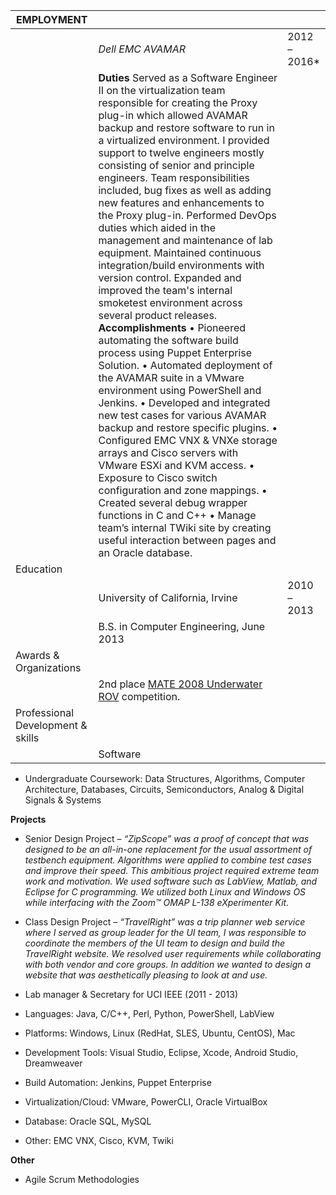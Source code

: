 | EMPLOYMENT                        |                                                                                                                                                                                                                                                                                                                                                                                                                                                                                                                                                                                                                                                                                                                                                                                                                                                                                                                                                                                                                                                                                                                                                                                                                                                                                                                              |               |
|-----------------------------------|------------------------------------------------------------------------------------------------------------------------------------------------------------------------------------------------------------------------------------------------------------------------------------------------------------------------------------------------------------------------------------------------------------------------------------------------------------------------------------------------------------------------------------------------------------------------------------------------------------------------------------------------------------------------------------------------------------------------------------------------------------------------------------------------------------------------------------------------------------------------------------------------------------------------------------------------------------------------------------------------------------------------------------------------------------------------------------------------------------------------------------------------------------------------------------------------------------------------------------------------------------------------------------------------------------------------------|---------------|
|                                   | *Dell EMC AVAMAR*                                                                                                                                                                                                                                                                                                                                                                                                                                                                                                                                                                                                                                                                                                                                                                                                                                                                                                                                                                                                                                                                                                                                                                                                                                                                                                            | 2012 – 2016\* |
|                                   | **Duties** Served as a Software Engineer II on the virtualization team responsible for creating the Proxy plug-in which allowed AVAMAR backup and restore software to run in a virtualized environment. I provided support to twelve engineers mostly consisting of senior and principle engineers. Team responsibilities included, bug fixes as well as adding new features and enhancements to the Proxy plug-in. Performed DevOps duties which aided in the management and maintenance of lab equipment. Maintained continuous integration/build environments with version control. Expanded and improved the team's internal smoketest environment across several product releases. **Accomplishments** • Pioneered automating the software build process using Puppet Enterprise Solution. • Automated deployment of the AVAMAR suite in a VMware environment using PowerShell and Jenkins. • Developed and integrated new test cases for various AVAMAR backup and restore specific plugins. • Configured EMC VNX & VNXe storage arrays and Cisco servers with VMware ESXi and KVM access. • Exposure to Cisco switch configuration and zone mappings. • Created several debug wrapper functions in C and C++ • Manage team’s internal TWiki site by creating useful interaction between pages and an Oracle database. |               |
| Education                         |                                                                                                                                                                                                                                                                                                                                                                                                                                                                                                                                                                                                                                                                                                                                                                                                                                                                                                                                                                                                                                                                                                                                                                                                                                                                                                                              |               |
|                                   | University of California, Irvine                                                                                                                                                                                                                                                                                                                                                                                                                                                                                                                                                                                                                                                                                                                                                                                                                                                                                                                                                                                                                                                                                                                                                                                                                                                                                             | 2010 – 2013   |
|                                   | B.S. in Computer Engineering, June 2013                                                                                                                                                                                                                                                                                                                                                                                                                                                                                                                                                                                                                                                                                                                                                                                                                                                                                                                                                                                                                                                                                                                                                                                                                                                                                      |               |
| Awards & Organizations            |                                                                                                                                                                                                                                                                                                                                                                                                                                                                                                                                                                                                                                                                                                                                                                                                                                                                                                                                                                                                                                                                                                                                                                                                                                                                                                                              |               |
|                                   | 2nd place [MATE 2008 Underwater ROV](https://youtu.be/fNchPvwWjq0) competition.                                                                                                                                                                                                                                                                                                                                                                                                                                                                                                                                                                                                                                                                                                                                                                                                                                                                                                                                                                                                                                                                                                                                                                                                                                              |               |
| Professional Development & skills |                                                                                                                                                                                                                                                                                                                                                                                                                                                                                                                                                                                                                                                                                                                                                                                                                                                                                                                                                                                                                                                                                                                                                                                                                                                                                                                              |               |
|                                   | Software                                                                                                                                                                                                                                                                                                                                                                                                                                                                                                                                                                                                                                                                                                                                                                                                                                                                                                                                                                                                                                                                                                                                                                                                                                                                                                                     |               |

-   Undergraduate Coursework: Data Structures, Algorithms, Computer
    Architecture, Databases, Circuits, Semiconductors, Analog & Digital Signals
    & Systems

**Projects**

-   Senior Design Project – *“ZipScope” was a proof of concept that was designed
    to be an all-in-one replacement for the usual assortment of testbench
    equipment. Algorithms were applied to combine test cases and improve their
    speed. This ambitious project required extreme team work and motivation. We
    used software such as LabView, Matlab, and Eclipse for C programming. We
    utilized both Linux and Windows OS while interfacing with the Zoom™ OMAP
    L-138 eXperimenter Kit.*

-   Class Design Project – *“TravelRight” was a trip planner web service where I
    served as group leader for the UI team, I was responsible to coordinate the
    members of the UI team to design and build the TravelRight website. We
    resolved user requirements while collaborating with both vendor and core
    groups. In addition we wanted to design a website that was aesthetically
    pleasing to look at and use.*

-   Lab manager & Secretary for UCI IEEE (2011 - 2013)

-   Languages: Java, C/C++, Perl, Python, PowerShell, LabView

-   Platforms: Windows, Linux (RedHat, SLES, Ubuntu, CentOS), Mac

-   Development Tools: Visual Studio, Eclipse, Xcode, Android Studio,
    Dreamweaver

-   Build Automation: Jenkins, Puppet Enterprise

-   Virtualization/Cloud: VMware, PowerCLI, Oracle VirtualBox

-   Database: Oracle SQL, MySQL

-   Other: EMC VNX, Cisco, KVM, Twiki

**Other**

-   Agile Scrum Methodologies
